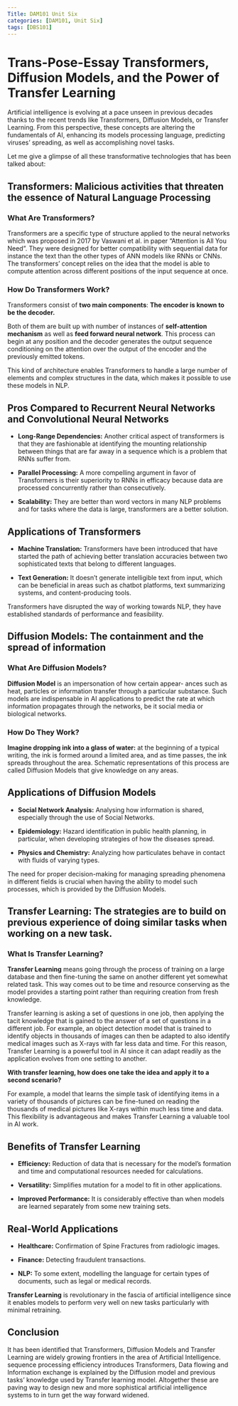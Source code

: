 ```yaml
---
Title: DAM101 Unit Six
categories: [DAM101, Unit Six]
tags: [DBS101]
---
```


# Trans-Pose-Essay Transformers, Diffusion Models, and the Power of Transfer Learning

Artificial intelligence is evolving at a pace unseen in previous decades thanks to the recent trends like Transformers, Diffusion Models, or Transfer Learning. From this perspective, these concepts are altering the fundamentals of AI, enhancing its models processing language, predicting viruses’ spreading, as well as accomplishing novel tasks.

Let me give a glimpse of all these transformative technologies that has been talked about:

## Transformers: Malicious activities that threaten the essence of Natural Language Processing

### What Are Transformers?

Transformers are a specific type of structure applied to the neural networks which was proposed in 2017 by Vaswani et al. in paper “Attention is All You Need”. They were designed for better compatibility with sequential data for instance the text than the other types of ANN models like RNNs or CNNs. The transformers’ concept relies on the idea that the model is able to compute attention across different positions of the input sequence at once.

### How Do Transformers Work?

Transformers consist of **two main components**: **The encoder is known to be the decoder.** 

Both of them are built up with number of instances of **self-attention mechanism** as well as **feed forward neural network**. This process can begin at any position and the decoder generates the output sequence conditioning on the attention over the output of the encoder and the previously emitted tokens.

This kind of architecture enables Transformers to handle a large number of elements and complex structures in the data, which makes it possible to use these models in NLP.


## Pros Compared to Recurrent Neural Networks and Convolutional Neural Networks

- **Long-Range Dependencies:** Another critical aspect of transformers is that they are fashionable at identifying the mounting relationship between things that are far away in a sequence which is a problem that RNNs suffer from.

- **Parallel Processing:** A more compelling argument in favor of Transformers is their superiority to RNNs in efficacy because data are processed concurrently rather than consecutively.

- **Scalability:** They are better than word vectors in many NLP problems and for tasks where the data is large, transformers are a better solution.

## Applications of Transformers

- **Machine Translation:** Transformers have been introduced that have started the path of achieving better translation accuracies between two sophisticated texts that belong to different languages.

- **Text Generation:** It doesn’t generate intelligible text from input, which can be beneficial in areas such as chatbot platforms, text summarizing systems, and content-producing tools.

Transformers have disrupted the way of working towards NLP, they have established standards of performance and feasibility.

## Diffusion Models: The containment and the spread of information

### What Are Diffusion Models?

**Diffusion Model** is an impersonation of how certain appear- ances such as heat, particles or information transfer through a particular substance. Such models are indispensable in AI applications to predict the rate at which information propagates through the networks, be it social media or biological networks.

### How Do They Work?

**Imagine dropping ink into a glass of water:** at the beginning of a typical writing, the ink is formed around a limited area, and as time passes, the ink spreads throughout the area. Schematic representations of this process are called Diffusion Models that give knowledge on any areas.

## Applications of Diffusion Models

- **Social Network Analysis:** Analysing how information is shared, especially through the use of Social Networks.

- **Epidemiology:** Hazard identification in public health planning, in particular, when developing strategies of how the diseases spread.

- **Physics and Chemistry:** Analyzing how particulates behave in contact with fluids of varying types.

The need for proper decision-making for managing spreading phenomena in different fields is crucial when having the ability to model such processes, which is provided by the Diffusion Models.

## Transfer Learning: The strategies are to build on previous experience of doing similar tasks when working on a new task.

### What Is Transfer Learning?

**Transfer Learning** means going through the process of training on a large database and then fine-tuning the same on another different yet somewhat related task. This way comes out to be time and resource conserving as the model provides a starting point rather than requiring creation from fresh knowledge.

Transfer learning is asking a set of questions in one job, then applying the tacit knowledge that is gained to the answer of a set of questions in a different job.
For example, an object detection model that is trained to identify objects in thousands of images can then be adapted to also identify medical images such as X-rays with far less data and time. For this reason, Transfer Learning is a powerful tool in AI since it can adapt readily as the application evolves from one setting to another.

**With transfer learning, how does one take the idea and apply it to a second scenario?**

For example, a model that learns the simple task of identifying items in a variety of thousands of pictures can be fine-tuned on reading the thousands of medical pictures like X-rays within much less time and data. This flexibility is advantageous and makes Transfer Learning a valuable tool in AI work.

## Benefits of Transfer Learning

- **Efficiency:** Reduction of data that is necessary for the model’s formation and time and computational resources needed for calculations.

- **Versatility:** Simplifies mutation for a model to fit in other applications.

- **Improved Performance:** It is considerably effective than when models are learned separately from some new training sets.

## Real-World Applications

- **Healthcare:** Confirmation of Spine Fractures from radiologic images.

- **Finance:** Detecting fraudulent transactions.
- **NLP:** To some extent, modelling the language for certain types of documents, such as legal or medical records.

**Transfer Learning** is revolutionary in the fascia of artificial intelligence since it enables models to perform very well on new tasks particularly with minimal retraining.

## **Conclusion**

It has been identified that Transformers, Diffusion Models and Transfer Learning are widely growing frontiers in the area of Artificial Intelligence. sequence processing efficiency introduces Transformers, Data flowing and Information exchange is explained by the Diffusion model and previous tasks’ knowledge used by Transfer learning model. Altogether these are paving way to design new and more sophistical artificial intelligence systems to in turn get the way forward widened.
